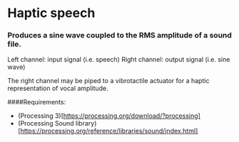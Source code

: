 # Haptic speech

### Produces a sine wave coupled to the RMS amplitude of a sound file.

Left channel: input signal (i.e. speech)
Right channel: output signal (i.e. sine wave)

The right channel may be piped to a vibrotactile actuator for a haptic representation of vocal amplitude.

####Requirements:
- (Processing 3)[https://processing.org/download/?processing]
- (Processing Sound library)[https://processing.org/reference/libraries/sound/index.html]
